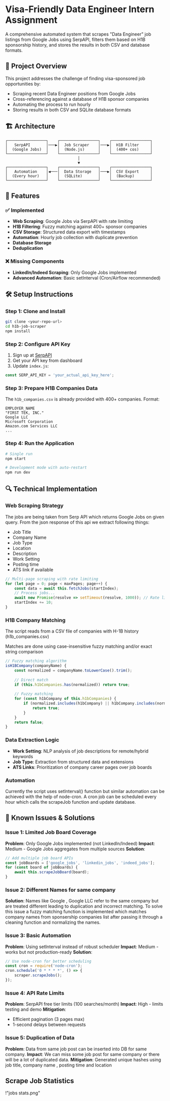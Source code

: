 # Visa-Friendly Data Engineer Intern Assignment

A comprehensive automated system that scrapes "Data Engineer" job listings from Google Jobs using SerpAPI, filters them based on H1B sponsorship history, and stores the results in both CSV and database formats.

## 🎯 Project Overview

This project addresses the challenge of finding visa-sponsored job opportunities by:
- Scraping recent Data Engineer positions from Google Jobs
- Cross-referencing against a database of  H1B sponsor companies
- Automating the process to run hourly
- Storing results in both CSV and SQLite database formats

## 🏗️ Architecture

```
┌─────────────────┐    ┌─────────────────┐    ┌─────────────────┐
│   SerpAPI       │───▶│  Job Scraper    │───▶│  H1B Filter     │
│  (Google Jobs)  │    │  (Node.js)      │    │  (400+ cos)     │
└─────────────────┘    └─────────────────┘    └─────────────────┘
                                │
                                ▼
┌─────────────────┐    ┌─────────────────┐    ┌─────────────────┐
│   Automation    │◀───│  Data Storage   │───▶│  CSV Export     │
│  (Every hour)   │    │  (SQLite)       │    │  (Backup)       │
└─────────────────┘    └─────────────────┘    └─────────────────┘
```

## 🚀 Features

### ✅ Implemented
- **Web Scraping**: Google Jobs via SerpAPI with rate limiting
- **H1B Filtering**: Fuzzy matching against 400+ sponsor companies
- **CSV Storage**: Structured data export with timestamps
- **Automation**: Hourly job collection with duplicate prevention
- **Database Storage**
- **Deduplication**

### ❌ Missing Components
- **LinkedIn/Indeed Scraping**: Only Google Jobs implemented
- **Advanced Automation**: Basic setInterval (Cron/Airflow recommended)



## 🛠️ Setup Instructions

### Step 1: Clone and Install
```bash
git clone <your-repo-url>
cd h1b-job-scraper
npm install
```

### Step 2: Configure API Key
1. Sign up at [SerpAPI](https://serpapi.com/)
2. Get your API key from dashboard
3. Update `index.js`:
```javascript
const SERP_API_KEY = 'your_actual_api_key_here';
```

### Step 3: Prepare H1B Companies Data
The `h1b_companies.csv` is already provided with 400+ companies. Format:
```csv
EMPLOYER_NAME
"FIRST TEK, INC."
Google LLC
Microsoft Corporation
Amazon.com Services LLC
...
```

### Step 4: Run the Application
```bash
# Single run
npm start

# Development mode with auto-restart
npm run dev
```



## 🔍 Technical Implementation

### Web Scraping Strategy

The jobs are being taken from Serp API which returns Google Jobs on given query.
From the json response of this api we extract following things:
 - Job Title
 - Company Name
 - Job Type
 - Location
 - Description
 - Work Setting
 - Posting time
 - ATS link if available


```javascript
// Multi-page scraping with rate limiting
for (let page = 0; page < maxPages; page++) {
    const data = await this.fetchJobs(startIndex);
    // Process jobs...
    await new Promise(resolve => setTimeout(resolve, 1000)); // Rate limiting
    startIndex += 10;
}
```

### H1B Company Matching
The script reads from a CSV file of companies with H-1B history (h1b_companies.csv)

Matches are done using case-insensitive fuzzy matching and/or exact string comparison
```javascript
// Fuzzy matching algorithm
isH1BCompany(companyName) {
    const normalized = companyName.toLowerCase().trim();
    
    // Direct match
    if (this.h1bCompanies.has(normalized)) return true;
    
    // Fuzzy matching
    for (const h1bCompany of this.h1bCompanies) {
        if (normalized.includes(h1bCompany) || h1bCompany.includes(normalized)) {
            return true;
        }
    }
    return false;
}
```

### Data Extraction Logic
- **Work Setting**: NLP analysis of job descriptions for remote/hybrid keywords
- **Job Type**: Extraction from structured data and extensions
- **ATS Links**: Prioritization of company career pages over job boards

### Automation

Currently the script uses setInterval() function but similar automation can be achieved with the help of node-cron.
A cron job can be scheduled every hour which calls the scrapeJob function and update database.

## 🔧 Known Issues & Solutions

### Issue 1: Limited Job Board Coverage
**Problem**: Only Google Jobs implemented (not LinkedIn/Indeed)
**Impact**: Medium - Google Jobs aggregates from multiple sources
**Solution**: 
 
```javascript
// Add multiple job board APIs
const jobBoards = ['google_jobs', 'linkedin_jobs', 'indeed_jobs'];
for (const board of jobBoards) {
    await this.scrapeJobBoard(board);
}
```

### Issue 2: Different Names for same company
**Solution**:
Names like Google , Google LLC refer to the same company but are treated different leading to duplication and incorrect matching. To solve this issue a fuzzy matching function is implemented which matches company names from sponsership companies list after passing it through a cleaning function and normalizing the names.

### Issue 3: Basic Automation
**Problem**: Using setInterval instead of robust scheduler
**Impact**: Medium - works but not production-ready
**Solution**:
```javascript
// Use node-cron for better scheduling
const cron = require('node-cron');
cron.schedule('0 * * * *', () => {
    scraper.scrapeJobs();
});
```

### Issue 4: API Rate Limits
**Problem**: SerpAPI free tier limits (100 searches/month)
**Impact**: High - limits testing and demo
**Mitigation**: 
- Efficient pagination (3 pages max)
- 1-second delays between requests

### Issue 5: Duplication of Data
**Problem**: Data from same job post can be inserted into DB for same company.
**Impact**: We can miss some job post for same company or there will be a lot of duplicated data.
**Mitigation**: Generated unique hashes using job title, company name , posting time and location


## Scrape Job Statistics
!"jobs stats.png"
